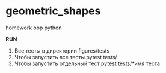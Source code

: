 # geometric_shapes

homework oop python

**RUN**

1. Все тесты в директории figures/tests
2. Чтобы запустить все тесты pytest tests/
3. Чтобы запустить отдельный тест pytest tests/*имя теста
